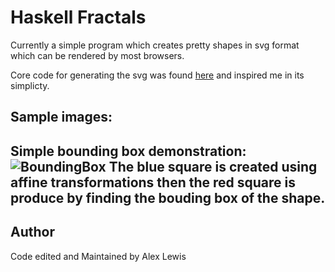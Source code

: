 # Haskell Fractals
Currently a simple program which creates pretty shapes in svg format which can be rendered by 
most browsers.

Core code for generating the svg was found [here](http://stackoverflow.com/questions/2711002/image-drawing-library-for-haskell)
and inspired me in its simplicty.

## Sample images:

Simple bounding box demonstration:
![BoundingBox](https://cdn.rawgit.com/Lexer747/Haskell-Fractals/012a15bc/svg/BoundingBox_Demo.svg)
The blue square is created using affine transformations then the red square is produce by finding the bouding box of the shape.
---

## Author

Code edited and Maintained by Alex Lewis